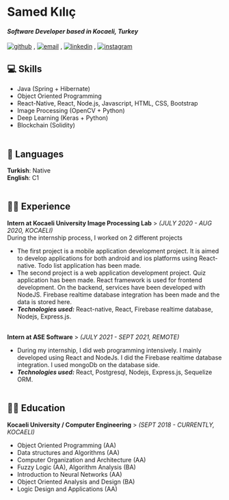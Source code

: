 # Samed Kılıç

#### _Software Developer based in Kocaeli, Turkey_ <br>
[![github](https://user-images.githubusercontent.com/62799218/146371378-7f36421f-7bd3-4d21-a587-7ec34bd6dedb.png)](https://github.com/abdussamedkilic) , 
[![email](https://user-images.githubusercontent.com/62799218/146371147-934b6d97-c846-45fc-aecb-3bf94673978a.png)](mailto:abdussamedkilic24@gmail.com) , 
[![linkedin](https://user-images.githubusercontent.com/62799218/146371310-79e2a929-e980-42a8-9f78-44dd64fa01d1.png)](https://www.linkedin.com/in/abdussamedkilic/) , 
[![instagram](https://user-images.githubusercontent.com/62799218/146371931-bfabf143-27e5-4e0f-b271-664178b58643.png)](https://www.instagram.com/abdussamedklc/)

## 💻 Skills
  - Java (Spring + Hibernate)
  - Object Oriented Programming
  - React-Native, React, Node.js, Javascript, HTML, CSS, Bootstrap
  - Image Processing (OpenCV + Python)
  - Deep Learning (Keras + Python)
  - Blockchain (Solidity)
<br><br>

## 💬 Languages

**Turkish**: Native <br>
**English**: C1 
<br><br>

## 👨‍💻 Experience

 **Intern at Kocaeli University Image Processing Lab** > _(JULY 2020 - AUG 2020, KOCAELI)_ <br>
During the internship process, I worked on 2 different projects
  - The first project is a mobile application development project. It is aimed to develop applications for both android and ios platforms using React-native. 
    Todo list application has been made.
  - The second project is a web application development project. Quiz application has been made. React framework is used for frontend development. 
    On the backend, services have been developed with NodeJS. Firebase realtime database integration has been made and the data is stored here.
  - **_Technologies used:_** React-native, React, Firebase realtime database, Nodejs, Express.js.
<br><br>

 **Intern at ASE Software** > _(JULY 2021 - SEPT 2021, REMOTE)_ <br>
  - During my internship, I did web programming intensively. I mainly developed using React and NodeJs. 
    I did the Firebase realtime database integration. I used mongoDb on the database side.
  - **_Technologies used:_** React, Postgresql, Nodejs, Express.js, Sequelize ORM. 
<br><br>
    
## 🧑‍🎓 Education 
**Kocaeli University / Computer Engineering** > _(SEPT 2018 - CURRENTLY, KOCAELI)_ <br>
  -  Object Oriented Programming (AA)
  - Data structures and Algorithms (AA)
  - Computer Organization and Architecture (AA)
  - Fuzzy Logic (AA), Algorithm Analysis (BA)
  - Introduction to Neural Networks (AA)
  - Object Oriented Analysis and Design (BA)
  - Logic Design and Applications (AA)  
     
<br><br>
